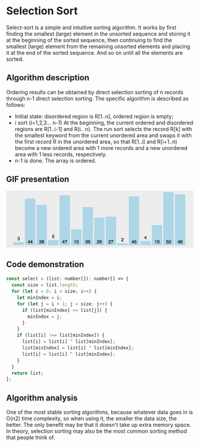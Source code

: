 # Selection Sort

Select-sort is a simple and intuitive sorting algorithm. It works by first finding the smallest (large) element in the unsorted sequence and storing it at the beginning of the sorted sequence, then continuing to find the smallest (large) element from the remaining unsorted elements and placing it at the end of the sorted sequence. And so on until all the elements are sorted.

## Algorithm description

Ordering results can be obtained by direct selection sorting of n records through n-1 direct selection sorting. The specific algorithm is described as follows:

- Initial state: disordered region is R[1..n], ordered region is empty;
- i sort (i=1,2,3... n-1) At the beginning, the current ordered and disordered regions are R[1..i-1] and R(i.. n). The run sort selects the record R[k] with the smallest keyword from the current unordered area and swaps it with the first record R in the unordered area, so that R[1..i] and R[i+1..n) become a new ordered area with 1 more records and a new unordered area with 1 less records, respectively.
- n-1 is done. The array is ordered.

## GIF presentation

![Selection Sort](../../../../../assets/ranuts/sort/select.gif)

## Code demonstration

```js
const select = (list: number[]): number[] => {
  const size = list.length;
  for (let i = 0; i < size; i++) {
    let minIndex = i;
    for (let j = i + 1; j < size; j++) {
      if (list[minIndex] >= list[j]) {
        minIndex = j;
      }
    }
    if (list[i] !== list[minIndex]) {
      list[i] = list[i] ^ list[minIndex];
      list[minIndex] = list[i] ^ list[minIndex];
      list[i] = list[i] ^ list[minIndex];
    }
  }
  return list;
};
```

## Algorithm analysis

One of the most stable sorting algorithms, because whatever data goes in is O(n2) time complexity, so when using it, the smaller the data size, the better. The only benefit may be that it doesn't take up extra memory space. In theory, selection sorting may also be the most common sorting method that people think of.
